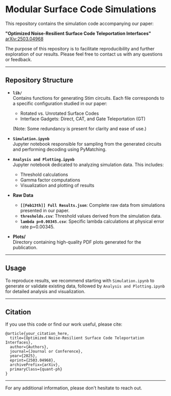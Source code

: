 # Modular Surface Code Simulations

This repository contains the simulation code accompanying our paper:

**"Optimized Noise-Resilient Surface Code Teleportation Interfaces"**  
[arXiv:2503.04968](https://arxiv.org/abs/2503.04968)

The purpose of this repository is to facilitate reproducibility and further exploration of our results. Please feel free to contact us with any questions or feedback.

---

## Repository Structure

- **`lib/`**  
  Contains functions for generating Stim circuits. Each file corresponds to a specific configuration studied in our paper:
  - Rotated vs. Unrotated Surface Codes
  - Interface Gadgets: Direct, CAT, and Gate Teleportation (GT)

  (Note: Some redundancy is present for clarity and ease of use.)

- **`Simulation.ipynb`**  
  Jupyter notebook responsible for sampling from the generated circuits and performing decoding using PyMatching.

- **`Analysis and Plotting.ipynb`**  
  Jupyter notebook dedicated to analyzing simulation data. This includes:
  - Threshold calculations
  - Gamma factor computations
  - Visualization and plotting of results

- **Raw Data**  
  - **`[[Feb13th]] Full Results.json`**: Complete raw data from simulations presented in our paper.
  - **`thresholds.csv`**: Threshold values derived from the simulation data.
  - **`lambda p=0.00345.csv`**: Specific lambda calculations at physical error rate p=0.00345.

- **Plots/**  
  Directory containing high-quality PDF plots generated for the publication.

---

## Usage

To reproduce results, we recommend starting with `Simulation.ipynb` to generate or validate existing data, followed by `Analysis and Plotting.ipynb` for detailed analysis and visualization.

---

## Citation

If you use this code or find our work useful, please cite:

```
@article{your_citation_here,
  title={Optimized Noise-Resilient Surface Code Teleportation Interfaces},
  author={Authors},
  journal={Journal or Conference},
  year={2025},
  eprint={2503.04968},
  archivePrefix={arXiv},
  primaryClass={quant-ph}
}
```

---

For any additional information, please don't hesitate to reach out.
